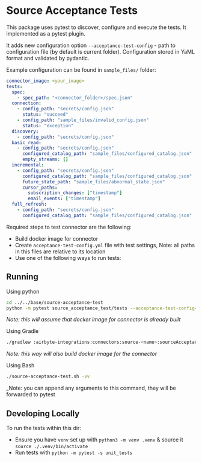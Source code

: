 # Source Acceptance Tests
This package uses pytest to discover, configure and execute the tests.
It implemented as a pytest plugin.

It adds new configuration option `--acceptance-test-config` - path to configuration file (by default is current folder). 
Configuration stored in YaML format and validated by pydantic.

Example configuration can be found in `sample_files/` folder:
```yaml
connector_image: <your_image>
tests:
  spec:
    - spec_path: "<connector_folder>/spec.json"
  connection:
    - config_path: "secrets/config.json"
      status: "succeed"
    - config_path: "sample_files/invalid_config.json"
      status: "exception"
  discovery:
    - config_path: "secrets/config.json"
  basic_read:
    - config_path: "secrets/config.json"
      configured_catalog_path: "sample_files/configured_catalog.json"
      empty_streams: []
  incremental:
    - config_path: "secrets/config.json"
      configured_catalog_path: "sample_files/configured_catalog.json"
      future_state_path: "sample_files/abnormal_state.json"
      cursor_paths:
        subscription_changes: ["timestamp"]
        email_events: ["timestamp"]
  full_refresh:
    - config_path: "secrets/config.json"
      configured_catalog_path: "sample_files/configured_catalog.json"
```
Required steps to test connector are the following:
* Build docker image for connector
* Create `acceptance-test-config.yml` file with test settings, Note: all paths in this files are relative to its location
* Use one of the following ways to run tests:

## Running
Using python
```bash
cd ../../base/source-acceptance-test
python -m pytest source_acceptance_test/tests --acceptance-test-config=<path_to_your_connector> -vvv
```
_Note: this will assume that docker image for connector is already built_

Using Gradle
```bash
./gradlew :airbyte-integrations:connectors:source-<name>:sourceAcceptanceTest
```
_Note: this way will also build docker image for the connector_

Using Bash
```bash
./source-acceptance-test.sh -vv
```
_Note: you can append any arguments to this command, they will be forwarded to pytest


## Developing Locally

To run the tests within this dir:
* Ensure you have `venv` set up with `python3 -m venv .venv` & source it `source ./.venv/bin/activate`
* Run tests with `python -m pytest -s unit_tests`